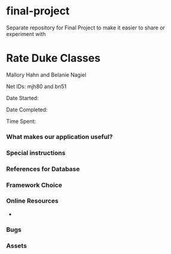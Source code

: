# final-project
Separate repository for Final Project to make it easier to share or experiment with

# Rate Duke Classes
Mallory Hahn and Belanie Nagiel

Net IDs: mjh80 and bn51

Date Started: 

Date Completed:

Time Spent: 

### What makes our application useful?

### Special instructions

### References for Database

### Framework Choice

### Online Resources
* []()


### Bugs


### Assets
